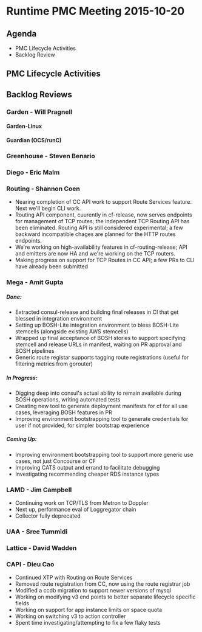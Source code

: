 # Runtime PMC Meeting 2015-10-20

## Agenda
* PMC Lifecycle Activities
* Backlog Review

## PMC Lifecycle Activities

## Backlog Reviews

### Garden - Will Pragnell

#### Garden-Linux

#### Guardian (OCS/runC)

### Greenhouse - Steven Benario

### Diego - Eric Malm

### Routing - Shannon Coen

- Nearing completion of CC API work to support Route Services feature. Next we'll begin CLI work.
- Routing API component, cuurently in cf-release, now serves endpoints for management of TCP routes; the independent TCP Routing API has been eliminated. Routing API is still considered experimental; a few backward incompatible chages are planned for the HTTP routes endpoints.
- We're working on high-availability features in cf-routing-release; API and emitters are now HA and we're working on the TCP routers.
- Making progress on support for TCP Routes in CC API; a few PRs to CLI have already been submitted


### Mega - Amit Gupta
##### Done:
- Extracted consul-release and building final releases in CI that get blessed in integration environment
- Setting up BOSH-Lite integration environment to bless BOSH-Lite stemcells (alongside existing AWS stemcells)
- Wrapped up final acceptance of BOSH stories to support specifying stemcell and release URLs in manifest, waiting on PR approval and BOSH pipelines
- Generic route registar supports tagging route registrations (useful for filtering metrics from gorouter)

##### In Progress:
- Digging deep into consul's actual ability to remain available during BOSH operations, writing automated tests
- Creating new tool to generate deployment manifests for cf for all use cases, leveraging BOSH features in PR
- Improving environment bootstrapping tool to generate credentials for user if not provided, for simpler bootstrap experience

##### Coming Up:
- Improving environment bootstrapping tool to support more generic use cases, not just Concourse or CF
- Improving CATS output and errand to facilitate debugging
- Investigating recommending cheaper RDS instance types

### LAMD - Jim Campbell
- Continuing work on TCP/TLS from Metron to Doppler
- Next up, performance eval of Loggregator chain
- Collector fully deprecated

### UAA - Sree Tummidi

### Lattice - David Wadden

### CAPI - Dieu Cao
- Continued XTP with Routing on Route Services
- Removed route registration from CC, now using the route registrar job
- Modified a ccdb migration to support newer versions of mysql
- Working on modifying v3 end points to better separate lifecycle specific fields
- Working on support for app instance limits on space quota
- Working on switching v3 to action controller
- Spent time investigating/attempting to fix a few flaky tests

